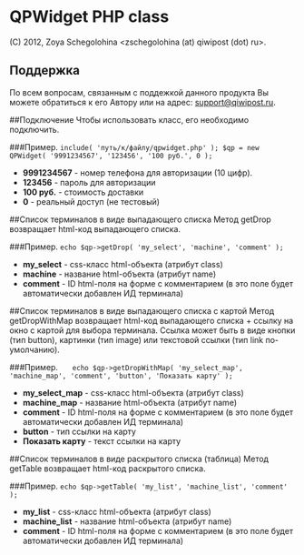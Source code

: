 # QPWidget PHP class
(C) 2012, Zoya Schegolohina \<zschegolohina (at) qiwipost (dot) ru\>.

## Поддержка
По всем вопросам, связанным с поддежкой данного продукта Вы можете обратиться к его Автору или на адрес: support@qiwipost.ru.

##Подключение
Чтобы использовать класс, его необходимо подключить.

###Пример.
`
	include( 'путь/к/файлу/qpwidget.php' );
	$qp = new QPWidget( '9991234567', '123456', '100 руб.', 0 );
`	
	
* **9991234567** - номер телефона для авторизации (10 цифр).
* **123456** - пароль для авторизации
* **100 руб.** - стоимость доставки
* **0** - реальный доступ (не тестовый)

##Список терминалов в виде выпадающего списка
Метод getDrop возвращает html-код выпадающего списка.

###Пример.
`
	echo $qp->getDrop( 'my_select', 'machine', 'comment' );
`	

* **my_select** - css-класс html-объекта (атрибут class)
* **machine** - название html-объекта (атрибут name)
* **comment** - ID html-поля на форме с комментарием (в это поле будет автоматически добавлен ИД терминала)

##Список терминалов в виде выпадающего списка с картой
Метод getDropWithMap возвращает html-код выпадающего списка + ссылку на окно с картой для выбора терминала. Ссылка может быть в виде кнопки (тип button), картинки (тип image) или текстовой ссылки (тип link по-умолчанию).

###Пример.
`	
	echo $qp->getDropWithMap( 'my_select_map', 'machine_map', 'comment', 'button', 'Показать карту' );
`

* **my_select_map** - css-класс html-объекта (атрибут class)
* **machine_map** - название html-объекта (атрибут name)
* **comment** - ID html-поля на форме с комментарием (в это поле будет автоматически добавлен ИД терминала)
* **button** - тип ссылки на карту
* **Показать карту** - текст ссылки на карту


##Список терминалов в виде раскрытого списка (таблица)
Метод getTable возвращает html-код раскрытого списка.

###Пример.
`
	echo $qp->getTable( 'my_list', 'machine_list', 'comment' );
`	

* **my_list** - css-класс html-объекта (атрибут class)
* **machine_list** - название html-объекта (атрибут name)
* **comment** - ID html-поля на форме с комментарием (в это поле будет автоматически добавлен ИД терминала)

